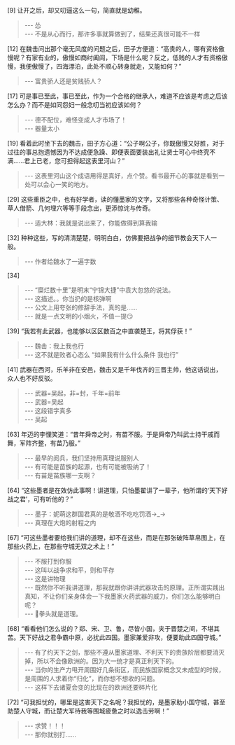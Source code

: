 
[9] 让开之后，却又叨逼这么一句，简直就是幼稚。
>--- 怂<br>
>--- 不是从心而行，那许多事就算做到了，结果还真很可能不一样<br>

[12] 在魏击问出那个毫无风度的问题之后，田子方便道：“高贵的人，哪有资格傲慢呢？有家有业的，傲慢如商纣阖闾，下场是什么呢？反之，低贱的人才有资格傲慢，我便傲慢了，四海漂泊，此处不顺心转身就走，又能如何？”
>--- 富贵骄人还是贫贱骄人？<br>

[17] 可是事已至此，事已至此，作为一个合格的继承人，难道不应该是考虑之后该怎么办？而不是如同怨妇一般念叨当初应该如何？
>--- 德不配位，难怪变成人才市场了！<br>
>--- 器量太小<br>

[19] 看着此时坐下去的魏击，田子方心道：“公子啊公子，你既傲慢又好胜，对于过往的事总抱遗憾因为不达成便急躁、即便表面要装出礼让贤士可心中终究不满……君上已老，您可担得起这表里河山？”
>--- 这表里河山这个成语用得是真好，点个赞。看书最开心的事就是看到一处可以会心一笑的地方。<br>

[29] 这些重臣之中，也有好学者，读的懂墨家的文字，又将那些各种奇怪计策、草人借箭、几何埋穴等等手段念出，更添惊诧与传奇。
>--- 适大林：我就是说出来了，你能做得到算我输<br>

[32] 种种这些，写的清清楚楚，明明白白，仿佛要把战争的细节教会天下人一般。
>--- 作者给魏水了一遍字数<br>

[34] 
>--- “糜烂数十里”是明末“宁锦大捷”中袁大忽悠的说法。<br>
>--- 这描述。。你当扔的是核弹啊<br>
>--- 公文上用夸张的修辞手法，真的是……<br>
>--- 就是一点文明的小烟火，不值一提😏<br>

[39] “我若有此武器，也能够以区区数百之中直袭楚王，将其俘获！”
>--- 魏击：我上我也行<br>
>--- 这不就是败者心态么 “如果我有什么什么条件 我也行”<br>

[41] 武器在西河，乐羊非在安邑，魏击又是千年伐齐的三晋主帅，他这话说出，众人也不好反驳。
>--- 武器=吴起，非=封，千年=前年<br>
>--- 武器=吴起<br>
>--- 这段错字真多<br>
>--- 吴起<br>

[63] 年迈的李悝笑道：“昔年舜帝之时，有苗不服。于是舜帝乃叫武士持干戚而舞，军阵齐整，有苗乃服。”
>--- 最早的阅兵，我们坚持用真理说服别人<br>
>--- 有可能是苗族的起源，也有可能被吸纳了！<br>
>--- 有苗是苗族哪一支啊？<br>

[64] “这些墨者是在效仿此事啊！讲道理，只怕墨翟讲了一辈子，他所谓的‘天下好战之君’，可有听他的？”
>--- 墨子：妮萌这群国君真的是敬酒不吃吃罚酒→_→<br>
>--- 真理在大炮的射程之内<br>

[67] “可这些墨者要给我们讲的道理，却不在这些，而是在那张破阵草帛图上，在那些火药上，在那些守城无双之术上！”
>--- 不服打到你服<br>
>--- 这叫以战争求和平，则和平存<br>
>--- 这是讲物理<br>
>--- 既然你不听我讲道理，那我就跟你讲讲武器攻击的原理。正所谓实践出真知，不让你们亲身体会一下我墨家火药武器的威力，你们怎么能够明白呢？<br>
>--- 👊拳头就是道理。<br>

[68] “看看他们怎么说的？郑、宋、卫、鲁，尽皆小国，夹于晋楚之间，不堪其苦。天下好战之君争霸中原，必扰此四国。墨家兼爱非攻，便要助此四国守城。”
>--- 有了约天下之剑，那些不遵从墨家道理、不利天下的贵族阶层都要消灭掉，所以不会像欧洲的。因为大一统才是真正利天下的。<br>
>--- 当你的生产力甩开周围好几条街区，而民族国家概念又未成型的时候，是周围的人求着你“归化”，而你想不想收的问题。<br>
>--- 这样下去诸夏会变的比现在的欧洲还要碎片化<br>

[72] “可我担忧的，哪里是这害天下之名呢？我担忧的，是墨家助小国守城，甚至助楚人守城，而让楚大军待我等围城疲惫之时以逸击劳啊！”
>--- 求赞！！！<br>
>--- 那你就别打……<br>

